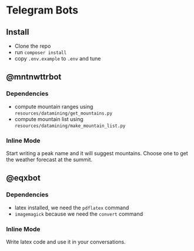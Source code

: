 # Telegram Bots

## Install

* Clone the repo
* run `composer install`
* copy `.env.example` to `.env` and tune

## @mntnwttrbot

### Dependencies

* compute mountain ranges using `resources/datamining/get_mountains.py`
* compute mountain list using `resources/datamining/make_mountain_list.py`

### Inline Mode

Start writing a peak name and it will suggest mountains. Choose one to get the weather forecast at the summit.

## @eqxbot

### Dependencies

* latex installed, we need the `pdflatex` command
* `imagemagick` because we need the `convert` command

### Inline Mode

Write latex code and use it in your conversations.
